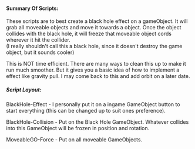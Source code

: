 #### Summary Of Scripts:

These scripts are to best create a black hole effect on a gameObject. It will grab all moveable objects and move it towards a object.
Once the object collides with the black hole, it will freeze that moveable object cords wherever it hit the collider.  
(I really shouldn't call this a black hole, since it doesn't destroy the game object, but it sounds cooler)

This is NOT time efficient. There are many ways to clean this up to make it run much smoother. But it gives you a basic idea of how to implement a effect like gravity pull. I may come back to this and add orbit on a later date. 

##### Script Layout:

BlackHole-Effect - I personally put it on a ingame GameObject button to start everything (this can be changed up to suit ones preference).

BlackHole-Collision - Put on the Black Hole GameObject. Whatever collides into this GameObject will be frozen in position and rotation.

MoveableGO-Force - Put on all moveable GameObjects.
